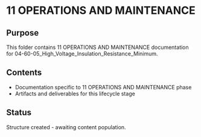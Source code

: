 # 11 OPERATIONS AND MAINTENANCE

## Purpose
This folder contains 11 OPERATIONS AND MAINTENANCE documentation for 04-60-05_High_Voltage_Insulation_Resistance_Minimum.

## Contents
- Documentation specific to 11 OPERATIONS AND MAINTENANCE phase
- Artifacts and deliverables for this lifecycle stage

## Status
Structure created - awaiting content population.
